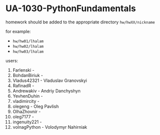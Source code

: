 # UA-1030-PythonFundamentals

homework should be added to the appropriate directory `hw/hwXX/nickname`

for example:
* `hw/hw01/lhalam`
* `hw/hw02/lhalam`
* `hw/hw03/lhalam`

users:
1. Farlenski - 
2. BohdanBiriuk - 
3. Vladus42321 - Vladuslav Granovskyi
4. RafinadR - 
5. Andrewakiv - Andriy Danchyshyn 
6. YevhenDuhin - 
7. vladimircity - 
8. olegeng - Oleg Pavlish
9. OlhaZhovnir - 
10. oleg7177 - 
11. ingenuity221 - 
12. volnagPython - Volodymyr Nahirniak
